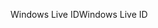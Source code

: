 <span data-ttu-id="ad0c1-101">Windows Live ID</span><span class="sxs-lookup"><span data-stu-id="ad0c1-101">Windows Live ID</span></span>